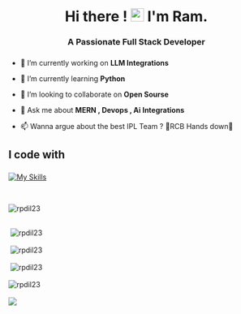 
<h1 align="center">Hi there ! <img src="https://media.giphy.com/media/hvRJCLFzcasrR4ia7z/giphy.gif" width="26px"> I'm Ram.</h1>
<h3 align="center">A Passionate Full Stack Developer</h3>

###


- 🔭 I’m currently working on **LLM Integrations**

- 🌱 I’m currently learning **Python**

- 👯 I’m looking to collaborate on **Open Sourse**

- 💬 Ask me about **MERN , Devops , Ai Integrations**

- 📫 Wanna argue about the best IPL Team ? 🫶RCB Hands down🫶



<h2 align="left">I code with</h2>

###

[![My Skills](https://skillicons.dev/icons?i=ts,js,react,nextjs,nodejs,express,fastapi,flask,python,firebase,supabase,nginx,postgres,mongodb,prisma,git,tailwind,bootstrap,githubactions,ai,opencv,docker,figma,kubernetes,aws,redis,linux,ubuntu)](https://skillicons.dev)

<br/>


<div align="left">
<p><img src="https://github-readme-stats.vercel.app/api/top-langs?username=rpdil23&show_icons=true&locale=en&layout=donut" alt="rpdil23" /></p>
  
<br/>

<div>&nbsp;<img  src="https://github-readme-stats.vercel.app/api?username=rpdil23&show_icons=true&locale=en&theme=radical" alt="rpdil23" /></div>

<br/>

</div>

<div>&nbsp;<img  src="https://github-readme-stats.vercel.app/api/pin/?username=rpdil23&repo=react-apple-login" alt="rpdil23" /></div>
</div>

<br/>

<div>&nbsp;<img  src="https://github-readme-stats.vercel.app/api/pin/?username=rpdil23&repo=rpdil23" alt="rpdil23" /></div>
</div>

<br/>


<div align="left"><img align="center" src="https://github-readme-streak-stats.herokuapp.com/?user=rpdil23&" alt="rpdil23" /></div>

<br/>

<a href="https://github.com/Abdullah-dev0">
  <img  src="https://github-readme-activity-graph.vercel.app/graph?username=rpdil23&theme=react-dark" />
</a>

<br/>
